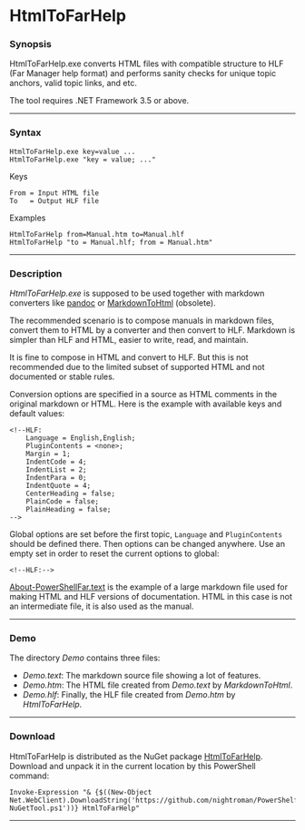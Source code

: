 
# HtmlToFarHelp

### Synopsis

HtmlToFarHelp.exe converts HTML files with compatible structure to HLF
(Far Manager help format) and performs sanity checks for unique topic
anchors, valid topic links, and etc.

The tool requires .NET Framework 3.5 or above.

---
### Syntax

    HtmlToFarHelp.exe key=value ...
    HtmlToFarHelp.exe "key = value; ..."

Keys

    From = Input HTML file
    To   = Output HLF file

Examples

    HtmlToFarHelp from=Manual.htm to=Manual.hlf
    HtmlToFarHelp "to = Manual.hlf; from = Manual.htm"

---
### Description

*HtmlToFarHelp.exe* is supposed to be used together with markdown converters
like [pandoc] or [MarkdownToHtml] (obsolete).

The recommended scenario is to compose manuals in markdown files, convert them
to HTML by a converter and then convert to HLF. Markdown is simpler than HLF
and HTML, easier to write, read, and maintain.

It is fine to compose in HTML and convert to HLF. But this is not recommended
due to the limited subset of supported HTML and not documented or stable rules.

Conversion options are specified in a source as HTML comments in the original
markdown or HTML. Here is the example with available keys and default values:

    <!--HLF:
        Language = English,English;
        PluginContents = <none>;
        Margin = 1;
        IndentCode = 4;
        IndentList = 2;
        IndentPara = 0;
        IndentQuote = 4;
        CenterHeading = false;
        PlainCode = false;
        PlainHeading = false;
    -->

Global options are set before the first topic, `Language` and `PluginContents`
should be defined there. Then options can be changed anywhere. Use an empty set
in order to reset the current options to global:

    <!--HLF:-->

[About-PowerShellFar.text] is the example of a large markdown file used for
making HTML and HLF versions of documentation. HTML in this case is not an
intermediate file, it is also used as the manual.

---
### Demo

The directory *Demo* contains three files:

- *Demo.text*: The markdown source file showing a lot of features.
- *Demo.htm*: The HTML file created from *Demo.text* by *MarkdownToHtml*.
- *Demo.hlf*: Finally, the HLF file created from *Demo.htm* by *HtmlToFarHelp*.

---
### Download

HtmlToFarHelp is distributed as the NuGet package [HtmlToFarHelp](https://www.nuget.org/packages/HtmlToFarHelp).
Download and unpack it in the current location by this PowerShell command:

    Invoke-Expression "& {$((New-Object Net.WebClient).DownloadString('https://github.com/nightroman/PowerShelf/raw/master/Save-NuGetTool.ps1'))} HtmlToFarHelp"

---

[pandoc]: https://github.com/jgm/pandoc
[MarkdownToHtml]: https://www.nuget.org/packages/MarkdownToHtml
[About-PowerShellFar.text]: https://github.com/nightroman/FarNet/blob/master/PowerShellFar/About-PowerShellFar.text

